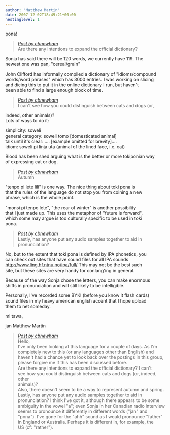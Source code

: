 ```yaml
---
author: "Matthew Martin"
date: 2007-12-02T18:49:21+00:00
nestinglevel: 1
---
```

pona!  

> [_Post by cbnewham_](/8Ua1zkLu/new-member-some-questions#post1)  
> Are there any intentions to expand the official dictionary?  
> 

Sonja has said there will be 120 words, we currently have 119. The  
newest one was pan, "cereal/grain"  
  
John Clifford has informally compiled a dictionary of "idioms/compound  
words/word phrases" which has 3000 entries. I was working on slicing  
and dicing this to put it in the online dictionary I run, but haven't  
been able to find a large enough block of time.  

> [_Post by cbnewham_](/8Ua1zkLu/new-member-some-questions#post1)  
> I can't see how you could distinguish between cats and dogs (or,  
> 

indeed, other animals)?  
Lots of ways to do it:  
  
simplicity: soweli  
general category: soweli tomo \[domesticated animal\]  
talk until it's clear: .... \[example omitted for brevity\]....  
idiom: soweli pi linja uta (animal of the lined face, i.e. cat)  
  
Blood has been shed arguing what is the better or more tokiponian way  
of expressing cat or dog.  

> [_Post by cbnewham_](/8Ua1zkLu/new-member-some-questions#post1)  
> Autumn  
> 

"tenpo pi lete lili" is one way. The nice thing about toki pona is  
that the rules of the language do not stop you from coining a new  
phrase, which is the whole point.  
  
"monsi pi tenpo lete", "the rear of winter" is another possibility  
that I just made up. This uses the metaphor of "future is forward",  
which some may argue is too culturally specific to be used in toki  
pona.  

> [_Post by cbnewham_](/8Ua1zkLu/new-member-some-questions#post1)  
> Lastly, has anyone put any audio samples together to aid in pronunciation?  
> 

No, but to the extent that toki pona is defined by IPA phonetics, you  
can check out sites that have sound files for all IPA sounds  
http://www.ling.hf.ntnu.no/ipa/full/ This may not be the best such  
site, but these sites are very handy for conlang'ing in general.  
  
Because of the way Sonja chose the letters, you can make enormous  
shifts in pronunciation and will still likely to be intelligible.  
  
Personally, I've recorded some BYKI (before you know it flash cards)  
sound files in my heavy american english accent that I hope upload  
them to net someday.  
  
mi tawa,  
  
jan Matthew Martin  

> [_Post by cbnewham_](/8Ua1zkLu/new-member-some-questions#post1)  
> Hello,  
> I've only been looking at this language for a couple of days. As I'm  
> completely new to this (or any languages other than English) and  
> haven't had a chance yet to look back over the postings in this group,  
> please forgive me if this has been discussed before.  
> Are there any intentions to expand the official dictionary? I can't  
> see how you could distinguish between cats and dogs (or, indeed, other  
> animals)?  
> Also, there doesn't seem to be a way to represent autumn and spring.  
> Lastly, has anyone put any audio samples together to aid in  
> pronunciation? I think I've got it, although there appears to be some  
> ambiguity in the vowel "a"; even Sonja in her Canadian radio interview  
> seems to pronounce it differently in different words ("jan" and  
> "pona"). I've gone for the "ahh" sound as I would pronounce "father"  
> in England or Australia. Perhaps it is different in, for example, the  
> US (cf: "rather").  
>